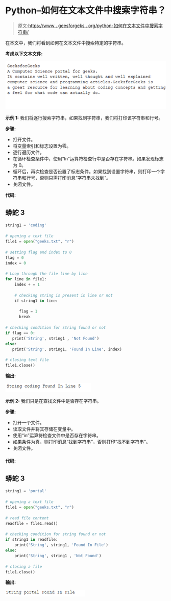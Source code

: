 # Python–如何在文本文件中搜索字符串？

> 原文:[https://www . geesforgeks . org/python-如何在文本文件中搜索字符串/](https://www.geeksforgeeks.org/python-how-to-search-for-a-string-in-text-files/)

在本文中，我们将看到如何在文本文件中搜索特定的字符串。

**考虑以下文本文件:**

![](img/fc4391865b3390da6e09ad78a207dfe2.png)

**示例 1:** 我们将逐行搜索字符串，如果找到字符串，我们将打印该字符串和行号。

**步骤:**

*   打开文件。
*   将变量索引和标志设置为零。
*   逐行遍历文件。
*   在循环检查条件中，使用“In”运算符检查行中是否存在字符串。如果发现标志为 0。
*   循环后，再次检查是否设置了标志条件。如果找到设置字符串，则打印一个字符串和行号，否则只需打印消息“字符串未找到”。
*   关闭文件。

**代码:**

## 蟒蛇 3

```py
string1 = 'coding'

# opening a text file
file1 = open("geeks.txt", "r")

# setting flag and index to 0
flag = 0
index = 0

# Loop through the file line by line
for line in file1:  
    index + = 1 

    # checking string is present in line or not
    if string1 in line:

      flag = 1
      break 

# checking condition for string found or not
if flag == 0: 
   print('String', string1 , 'Not Found') 
else: 
   print('String', string1, 'Found In Line', index)

# closing text file    
file1.close() 
```

**输出:**

![](img/d9c24d294cd2a22a15c1f2d278a01d04.png)

**示例 2:** 我们只是在查找文件中是否存在字符串。

**步骤:**

*   打开一个文件。
*   读取文件并将其存储在变量中。
*   使用“in”运算符检查文件中是否存在字符串。
*   如果条件为真，则打印消息“找到字符串”，否则打印“找不到字符串”。
*   关闭文件。

#### 代码:

## 蟒蛇 3

```py
string1 = 'portal'

# opening a text file
file1 = open("geeks.txt", "r")

# read file content
readfile = file1.read()

# checking condition for string found or not
if string1 in readfile: 
    print('String', string1, 'Found In File')
else: 
    print('String', string1 , 'Not Found') 

# closing a file
file1.close() 
```

**输出:**

![](img/d0980f4f676fc58db3fd35d9a90f8091.png)